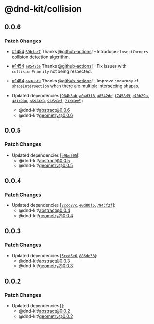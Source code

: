 # @dnd-kit/collision

## 0.0.6

### Patch Changes

- [#1454](https://github.com/clauderic/dnd-kit/pull/1454) [`69bfad7`](https://github.com/clauderic/dnd-kit/commit/69bfad7d795947987a4281f1a61f81b6a7839fe8) Thanks [@github-actions](https://github.com/apps/github-actions)! - Introduce `closestCorners` collision detection algorithm.

- [#1454](https://github.com/clauderic/dnd-kit/pull/1454) [`a8542de`](https://github.com/clauderic/dnd-kit/commit/a8542de56d39c3cd3b6ef981172a0782454295b2) Thanks [@github-actions](https://github.com/apps/github-actions)! - Fix issues with `collisionPriority` not being respected.

- [#1454](https://github.com/clauderic/dnd-kit/pull/1454) [`a6366f9`](https://github.com/clauderic/dnd-kit/commit/a6366f9e42836b4c5732141bf314489ede9f60cb) Thanks [@github-actions](https://github.com/apps/github-actions)! - Improve accuracy of `shapeIntersection` when there are multiple intersecting shapes.

- Updated dependencies [[`984b5ab`](https://github.com/clauderic/dnd-kit/commit/984b5ab7bec3145dedb9c9b3b560ffbf7e54b919), [`a04d3f8`](https://github.com/clauderic/dnd-kit/commit/a04d3f88d380853b97585ab3b608561f7b02ce69), [`a8542de`](https://github.com/clauderic/dnd-kit/commit/a8542de56d39c3cd3b6ef981172a0782454295b2), [`f7458d9`](https://github.com/clauderic/dnd-kit/commit/f7458d9dc32824dbea3a6d5dfb29236f19a2c073), [`e70b29a`](https://github.com/clauderic/dnd-kit/commit/e70b29ae64837e424f7279c95112fb6e420c4dcc), [`4d1a030`](https://github.com/clauderic/dnd-kit/commit/4d1a0306c920ae064eb5b30c4c02961f50460c84), [`a5933d8`](https://github.com/clauderic/dnd-kit/commit/a5933d8607e63ed08818ffab43e858863cb35d47), [`96f28ef`](https://github.com/clauderic/dnd-kit/commit/96f28ef86adf95e77540732d39033c7f3fb0fd04), [`71dc39f`](https://github.com/clauderic/dnd-kit/commit/71dc39fb2ec21b9a680238a91be419c71ecabe86)]:
  - @dnd-kit/abstract@0.0.6
  - @dnd-kit/geometry@0.0.6

## 0.0.5

### Patch Changes

- Updated dependencies [[`e9be505`](https://github.com/clauderic/dnd-kit/commit/e9be5051b5c99e522fb6efd028d425220b171890)]:
  - @dnd-kit/abstract@0.0.5
  - @dnd-kit/geometry@0.0.5

## 0.0.4

### Patch Changes

- Updated dependencies [[`2ccc27c`](https://github.com/clauderic/dnd-kit/commit/2ccc27c566b13d6de46719d0ad5978d655261177), [`e0d80f5`](https://github.com/clauderic/dnd-kit/commit/e0d80f59c733b3adcf1fc89d29aa80257e7edd98), [`794cf2f`](https://github.com/clauderic/dnd-kit/commit/794cf2f4bdeeb57a197effb1df654c7c44cf34a3)]:
  - @dnd-kit/abstract@0.0.4
  - @dnd-kit/geometry@0.0.4

## 0.0.3

### Patch Changes

- Updated dependencies [[`5ccd5e6`](https://github.com/clauderic/dnd-kit/commit/5ccd5e668fb8d736ec3c195116559cb5c5684e80), [`886de33`](https://github.com/clauderic/dnd-kit/commit/886de33d0df851ebdcb3fcf2915f9623069b06d1)]:
  - @dnd-kit/abstract@0.0.3
  - @dnd-kit/geometry@0.0.3

## 0.0.2

### Patch Changes

- Updated dependencies []:
  - @dnd-kit/abstract@0.0.2
  - @dnd-kit/geometry@0.0.2
